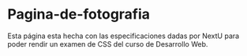 # Pagina-de-fotografia
Esta página esta hecha con las especificaciones dadas por NextU para poder rendir un examen de CSS del curso de Desarrollo Web.
